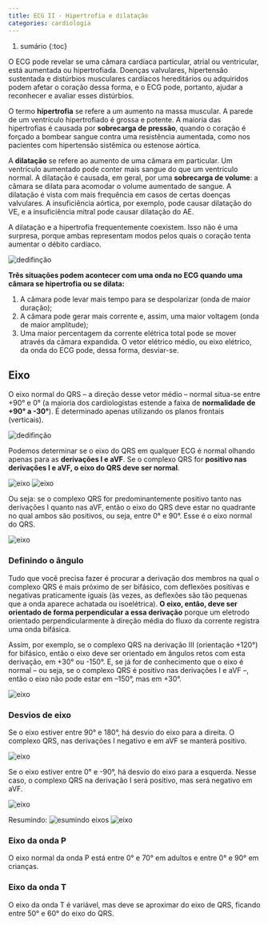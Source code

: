 ```yaml
---
title: ECG II - Hipertrofia e dilatação
categories: cardiologia
---
```


1. sumário
{:toc}

O ECG pode revelar se uma câmara cardíaca particular, atrial ou ventricular, está aumentada ou hipertrofiada. Doenças valvulares, hipertensão sustentada e distúrbios musculares cardíacos hereditários ou adquiridos podem afetar o coração dessa forma, e o ECG pode, portanto, ajudar a reconhecer e avaliar esses distúrbios.

O termo **hipertrofia** se refere a um aumento na massa muscular. A parede de um ventrículo hipertrofiado é grossa e potente. A maioria das hipertrofias é causada por **sobrecarga de pressão**, quando o coração é forçado a bombear sangue contra uma resistência aumentada, como nos pacientes com hipertensão sistêmica ou estenose aórtica.

A **dilatação** se refere ao aumento de uma câmara em particular. Um ventrículo aumentado pode conter mais sangue do que um ventrículo normal. A dilatação é causada, em geral, por uma **sobrecarga de volume**:
a câmara se dilata para acomodar o volume aumentado de sangue. A dilatação é vista com mais frequência em casos de certas doenças valvulares. A insuficiência aórtica, por exemplo, pode causar dilatação do
VE, e a insuficiência mitral pode causar dilatação do AE.

A dilatação e a hipertrofia frequentemente coexistem. Isso não é uma surpresa, porque ambas representam modos pelos quais o coração tenta aumentar o débito cardíaco.

![dedifinção](/assets/cardiologia/dilat-hipert.jpeg)

**Três situações podem acontecer com uma onda no ECG quando uma câmara se hipertrofia ou se dilata:**

1. A câmara pode levar mais tempo para se despolarizar (onda de maior duração);
2. A câmara pode gerar mais corrente e, assim, uma maior voltagem (onda de maior amplitude);
3. Uma maior percentagem da corrente elétrica total pode se mover através da câmara expandida. O vetor elétrico médio, ou eixo elétrico, da onda do ECG pode, dessa forma, desviar-se.

## Eixo

O eixo normal do QRS – a direção desse vetor médio – normal situa-se entre +90° e 0° (a maioria dos  cardiologistas estende a faixa de **normalidade de +90° a -30°**). É determinado apenas utilizando os planos frontais (verticais).

![dedifinção](/assets/cardiologia/eixo.jpeg)

Podemos determinar se o eixo do QRS em qualquer ECG é normal olhando apenas para as **derivações I e aVF**. Se o complexo QRS for **positivo nas derivações I e aVF, o eixo do QRS deve ser normal**.

![eixo](/assets/cardiologia/eixo2.jpeg)
![eixo](/assets/cardiologia/eixo3.jpeg)

Ou seja: se o complexo QRS for predominantemente positivo tanto nas derivações I quanto nas aVF, então o eixo do QRS deve estar no quadrante no qual ambos são positivos, ou seja, entre 0° e 90°. Esse é o eixo normal do QRS.

![eixo](/assets/cardiologia/eixo4.jpeg)

### Definindo o ângulo

Tudo que você precisa fazer é procurar a derivação dos membros na qual o complexo QRS é mais próximo de
ser bifásico, com deflexões positivas e negativas praticamente iguais (às vezes, as deflexões são tão pequenas que a onda aparece achatada ou isoelétrica). **O eixo, então, deve ser orientado de forma perpendicular a essa derivação** porque um eletrodo orientado perpendicularmente à direção média do fluxo da corrente registra uma onda bifásica.

Assim, por exemplo, se o complexo QRS na derivação III (orientação +120°) for bifásico, então o eixo deve ser orientado em ângulos retos com esta derivação, em +30° ou -150°. E, se já for de conhecimento que o eixo é normal – ou seja, se o complexo QRS é positivo nas derivações I e aVF –, então o eixo não pode estar em –150°, mas em +30°.

![eixo](/assets/cardiologia/eixo5.jpeg)

### Desvios de eixo

Se o eixo estiver entre 90° e 180°, há desvio do eixo para a direita. O complexo QRS, nas derivações
I negativo e em aVF se manterá positivo.

![eixo](/assets/cardiologia/eixo6.jpeg)

Se o eixo estiver entre 0° e -90°, há desvio do eixo para a esquerda. Nesse caso, o complexo QRS na derivação I será positivo, mas será negativo em aVF.

![eixo](/assets/cardiologia/eixo7.jpeg)

Resumindo:
![esumindo eixos](/assets/cardiologia/eixo8.jpeg)
![eixo](/assets/cardiologia/eixo9.jpeg)

### Eixo da onda P

O eixo normal da onda P está entre 0° e 70° em adultos e entre 0° e 90° em crianças.


### Eixo da onda T

O eixo da onda T é variável, mas deve se aproximar do eixo de QRS, ficando entre 50° e 60° do eixo do QRS.
